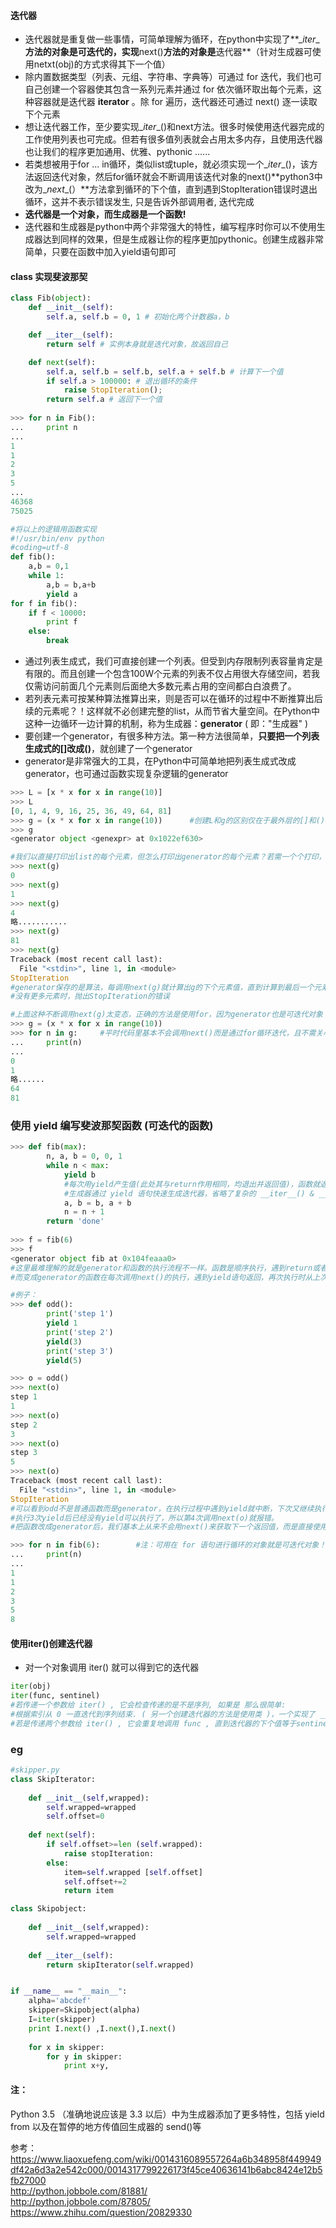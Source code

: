 #### 迭代器
* 迭代器就是重复做一些事情，可简单理解为循环，在python中实现了**\__iter__**方法的对象是可迭代的，实现**next()**方法的对象是**迭代器**（针对生成器可使用netxt(obj)的方式求得其下一个值）
* 除内置数据类型（列表、元组、字符串、字典等）可通过 for 迭代，我们也可自己创建一个容器使其包含一系列元素并通过 for 依次循环取出每个元素，这种容器就是迭代器 **iterator** 。除 for 遍历，迭代器还可通过 next() 逐一读取下个元素
* 想让迭代器工作，至少要实现\__iter__()和next方法。很多时候使用迭代器完成的工作使用列表也可完成。但若有很多值列表就会占用太多内存，且使用迭代器也让我们的程序更加通用、优雅、pythonic ......
* 若类想被用于for ... in循环，类似list或tuple，就必须实现一个\__iter__()，该方法返回迭代对象，然后for循环就会不断调用该迭代对象的next()**python3中改为\__next__(）**方法拿到循环的下个值，直到遇到StopIteration错误时退出循环，这并不表示错误发生, 只是告诉外部调用者, 迭代完成
* **迭代器是一个对象，而生成器是一个函数!**
* 迭代器和生成器是python中两个非常强大的特性，编写程序时你可以不使用生成器达到同样的效果，但是生成器让你的程序更加pythonic。创建生成器非常简单，只要在函数中加入yield语句即可
#### class 实现斐波那契
```python
class Fib(object):
    def __init__(self):
        self.a, self.b = 0, 1 # 初始化两个计数器a，b

    def __iter__(self):
        return self # 实例本身就是迭代对象，故返回自己

    def next(self):
        self.a, self.b = self.b, self.a + self.b # 计算下一个值
        if self.a > 100000: # 退出循环的条件
            raise StopIteration();
        return self.a # 返回下一个值
        
>>> for n in Fib():
...     print n
...
1
1
2
3
5
...
46368
75025

#将以上的逻辑用函数实现
#!/usr/bin/env python  
#coding=utf-8  
def fib():  
    a,b = 0,1  
    while 1:  
        a,b = b,a+b  
        yield a  
for f in fib():  
    if f < 10000:  
        print f  
    else:  
        break  
```
* 通过列表生成式，我们可直接创建一个列表。但受到内存限制列表容量肯定是有限的。而且创建一个包含100W个元素的列表不仅占用很大存储空间，若我仅需访问前面几个元素则后面绝大多数元素占用的空间都白白浪费了。
* 若列表元素可按某种算法推算出来，则是否可以在循环的过程中不断推算出后续的元素呢？！这样就不必创建完整的list，从而节省大量空间。在Python中这种一边循环一边计算的机制，称为生成器：**generator** ( 即："生成器" )
* 要创建一个generator，有很多种方法。第一种方法很简单，**只要把一个列表生成式的[]改成()**，就创建了一个generator
* generator是非常强大的工具，在Python中可简单地把列表生成式改成generator，也可通过函数实现复杂逻辑的generator
```python
>>> L = [x * x for x in range(10)]
>>> L
[0, 1, 4, 9, 16, 25, 36, 49, 64, 81]
>>> g = (x * x for x in range(10))      #创建L和g的区别仅在于最外层的[]和()，L是一个list，而g是一个generator
>>> g
<generator object <genexpr> at 0x1022ef630> 

#我们以直接打印出list的每个元素，但怎么打印出generator的每个元素？若需一个个打印，可通过next()获得generator的下个返回值：
>>> next(g)
0
>>> next(g)
1
>>> next(g)
4
略...........
>>> next(g)
81
>>> next(g)
Traceback (most recent call last):
  File "<stdin>", line 1, in <module>
StopIteration
#generator保存的是算法，每调用next(g)就计算出g的下个元素值，直到计算到最后一个元素
#没有更多元素时，抛出StopIteration的错误

#上面这种不断调用next(g)太变态，正确的方法是使用for，因为generator也是可迭代对象！(提示：xrange())
>>> g = (x * x for x in range(10)) 
>>> for n in g:     #平时代码里基本不会调用next()而是通过for循环迭代，且不需关心StopIteration错误
...     print(n)
... 
0
1
略......
64
81
```

### 使用 **yield** 编写斐波那契函数 (可迭代的函数)
```python
>>> def fib(max):
        n, a, b = 0, 0, 1
        while n < max:
            yield b 
            #每次用yield产生值(此处其与return作用相同，均退出并返回值)，函数就返回该值后停止执行等待被激活，被激活后继续在原来的位置执行。
            #生成器通过 yield 语句快速生成迭代器，省略了复杂的 __iter__() & __next__() 方式
            a, b = b, a + b
            n = n + 1
        return 'done'
    
>>> f = fib(6)
>>> f
<generator object fib at 0x104feaaa0>
#这里最难理解的就是generator和函数的执行流程不一样。函数是顺序执行，遇到return或者最后一行语句就返回。
#而变成generator的函数在每次调用next()的执行，遇到yield语句返回，再次执行时从上次返回的yield处继续执行。

#例子：
>>> def odd():
        print('step 1')
        yield 1
        print('step 2')
        yield(3)
        print('step 3')
        yield(5)

>>> o = odd()
>>> next(o)
step 1
1
>>> next(o)
step 2
3
>>> next(o)
step 3
5
>>> next(o)
Traceback (most recent call last):
  File "<stdin>", line 1, in <module>
StopIteration
#可以看到odd不是普通函数而是generator，在执行过程中遇到yield就中断，下次又继续执行。
#执行3次yield后已经没有yield可以执行了，所以第4次调用next(o)就报错。
#把函数改成generator后，我们基本上从来不会用next()来获取下一个返回值，而是直接使用for

>>> for n in fib(6):        #注：可用在 for 语句进行循环的对象就是可迭代对象！
...     print(n)
...
1
1
2
3
5
8
```

#### 使用iter()创建迭代器
* 对一个对象调用 iter() 就可以得到它的迭代器
```python
iter(obj)  
iter(func, sentinel)  
#若传递一个参数给 iter() , 它会检查传递的是不是序列, 如果是 那么很简单:
#根据索引从 0 一直迭代到序列结束. ( 另一个创建迭代器的方法是使用类 )，一个实现了 __iter__() 和 next() 方法的类可以作为迭代器使用
#若是传递两个参数给 iter() , 它会重复地调用 func , 直到迭代器的下个值等于sentinel .
```
### eg
```python
#skipper.py
class SkipIterator:
	
	def __init__(self,wrapped):
		self.wrapped=wrapped
		self.offset=0
		
	def next(self):
		if self.offset>=len (self.wrapped):
			raise stopIteration:
		else:
			item=self.wrapped [self.offset]
			self.offset+=2
			return item

class Skipobject:
	
	def __init__(self,wrapped):
		self.wrapped=wrapped
	
	def __iter__(self):
		return skipIterator(self.wrapped)


if __name__ == "__main__":
	alpha='abcdef'
	skipper=Skipobject(alpha)
	I=iter(skipper)
	print I.next() ,I.next(),I.next()
	
	for x in skipper:
		for y in skipper:
			print x+y,
```

#### 注：  
Python 3.5 （准确地说应该是 3.3 以后）中为生成器添加了更多特性，包括 yield from 以及在暂停的地方传值回生成器的 send()等

参考：   
https://www.liaoxuefeng.com/wiki/0014316089557264a6b348958f449949df42a6d3a2e542c000/0014317799226173f45ce40636141b6abc8424e12b5fb27000  
http://python.jobbole.com/81881/  
http://python.jobbole.com/87805/  
https://www.zhihu.com/question/20829330  
